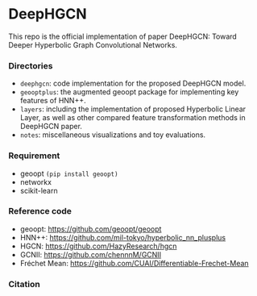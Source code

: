 # DeepHGCN
This repo is the official implementation of paper DeepHGCN: Toward Deeper Hyperbolic Graph Convolutional Networks.

### Directories
- `deephgcn`: code implementation for the proposed DeepHGCN model.
- `geooptplus`: the augmented geoopt package for implementing key features of HNN++.
- `layers`: including the implementation of proposed Hyperbolic Linear Layer, as well as other compared feature transformation methods in DeepHGCN paper.
- `notes`: miscellaneous visualizations and toy evaluations.

### Requirement
- geoopt ```(pip install geoopt)```
- networkx
- scikit-learn

### Reference code

- geoopt: https://github.com/geoopt/geoopt
- HNN++: https://github.com/mil-tokyo/hyperbolic_nn_plusplus
- HGCN: https://github.com/HazyResearch/hgcn
- GCNII: https://github.com/chennnM/GCNII
- Fréchet Mean: https://github.com/CUAI/Differentiable-Frechet-Mean

### Citation
```
```